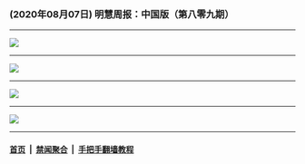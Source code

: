 ### (2020年08月07日) 明慧周报：中国版（第八零九期） 

---

<img src="http://qikan.minghui.org/mhqkpage/qikanimage/2020/08/06/mhzb_809_pdf-online1.png"/><hr/>
<img src="http://qikan.minghui.org/mhqkpage/qikanimage/2020/08/06/mhzb_809_pdf-online2.png"/><hr/>
<img src="http://qikan.minghui.org/mhqkpage/qikanimage/2020/08/06/mhzb_809_pdf-online3.png"/><hr/>
<img src="http://qikan.minghui.org/mhqkpage/qikanimage/2020/08/06/mhzb_809_pdf-online4.png"/><hr/>


#### [首页](../../../..) &nbsp;|&nbsp; [禁闻聚合](https://github.com/gfw-breaker/banned-news) &nbsp;|&nbsp; [手把手翻墙教程](https://github.com/gfw-breaker/guides) 